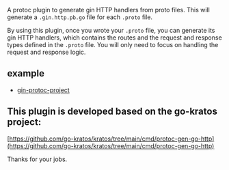 A protoc plugin to generate gin HTTP handlers from proto files.
This will generate a `.gin.http.pb.go` file for each `.proto` file.

By using this plugin, once you wrote your `.proto` file,
you can generate its gin HTTP handlers,
which contains the routes and the request and response types defined in the `.proto` file.
You will only need to focus on handling the request and response logic.

## example

- [gin-protoc-project](../../_examples/gin-protoc-project)

## This plugin is developed based on the go-kratos project:

[https://github.com/go-kratos/kratos/tree/main/cmd/protoc-gen-go-http](https://github.com/go-kratos/kratos/tree/main/cmd/protoc-gen-go-http)

Thanks for your jobs.